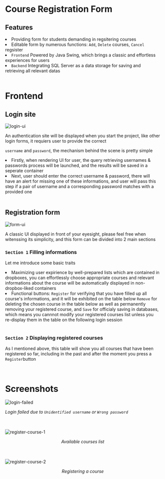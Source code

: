 <h1>Course Registration Form</h1>
<h2>Features</h2>
<li>Providing form for students demanding in regsitering courses</li>
<li>Editable form by numerous functions: <code>Add</code>, <code>Delete</code> courses, <code>Cancel</code> regsister</li>
<li><code>Frontend</code> Powered by Java Swing, which brings a classic and effortless experiences for users</li>
<li><code>Backend</code> Integrating SQL Server as a data storage for saving and retrieving all relevant datas</li>
<br>
<h1>Frontend</h1>
<h2>Login site</h2>
<img src="https://github.com/O-oLogN/Java-SQL-Connection/assets/100874484/c13997d7-ee68-4aaa-9037-478990bc41e2" alt="login-ui">
<br>
<p>An authentication site will be displayed when you start the project, like other login forms, it requiers user to provide the correct<br></p>
<p><code>username</code> and <code>password</code>, the mechanism behind the scene is pretty simple<br></p> 
<li>Firstly, when rendering UI for user, the query retrieving usernames & passwords process will be launched, and the results will be saved in a seperate container</li>
<li>Next, user should enter the correct username & password, there will have an alert for missing one of these informations, and user will pass this step if a pair of username and a corresponding password matches with a provided one</li>
<br>
<h2>Registration form</h2>
<img src="https://github.com/O-oLogN/Java-SQL-Connection/assets/100874484/9ad21831-247b-4d2c-9c70-1f2213973554" alt="form-ui">
<br>
<p>A classic UI displayed in front of your eyesight, please feel free when witenssing its simplicity, and this form can be divided into 2 main sections </p>
<h3><code>Section 1</code> Filling informations</h3>
<p>Let me introduce some basic traits</p>
<li>Maximizing user expirience by well-prepared lists which are contained in dropboxes, you can effortlessly choose appropriate courses and relevant informations about the course will be automatically displayed in non-dropbox-liked containers</li>
<li>Functional buttons: <code>Register</code> for verifying that you have filled up all course's informations, and it will be exhibited on the table below <code>Remove</code> for deleting the chosen course in the table below as well as permanently removing your registered course, and <code>Save</code> for officialy saving in databases, which means you cannnot modify your registered courses list unless you re-display them in the table on the following login session </li>
<br>
<h3><code>Section 2</code> Displaying registered courses</h3>
<p>As I mentioned above, this table will show you all courses that have been registered so far, including in the past and after the moment you press a <code>Register</code>button</p>
<br>
<h1>Screenshots</h1>
<img align="center" src="https://github.com/O-oLogN/Java-SQL-Connection/assets/100874484/ee7fb01c-1c68-4143-a000-131299703a69" alt="login-failed">
<p><i>Login failed due to <code>Unidentified username</code> or <code>Wrong password</code></i></p>
<br>
<br>
<img src="https://github.com/O-oLogN/Java-SQL-Connection/assets/100874484/118e09bb-a440-4093-a710-3aa0637d4d7e" alt="register-course-1">
<p align="center"><i>Available courses list</i></p>
<br>
<br>
<img src="https://github.com/O-oLogN/Java-SQL-Connection/assets/100874484/73637cb6-842a-48d6-8912-1e4136fb1913" alt="register-course-2">
<p align="center"><i>Registering a course</i></p>
